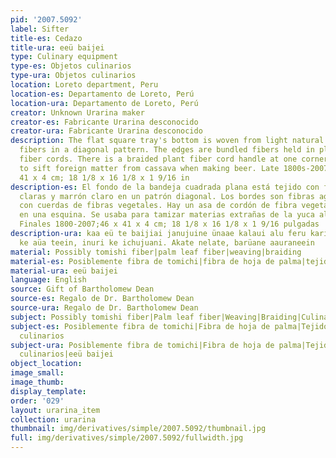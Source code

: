 ```yaml
---
pid: '2007.5092'
label: Sifter
title-es: Cedazo
title-ura: eeü baijei
type: Culinary equipment
type-es: Objetos culinarios
type-ura: Objetos culinarios
location: Loreto department, Peru
location-es: Departamento de Loreto, Perú
location-ura: Departamento de Loreto, Perú
creator: Unknown Urarina maker
creator-es: Fabricante Urarina desconocido
creator-ura: Fabricante Urarina desconocido
description: The flat square tray's bottom is woven from light natural and light brown
  fibers in a diagonal pattern. The edges are bundled fibers held in place with plant
  fiber cords. There is a braided plant fiber cord handle at one corner. It was used
  to sift foreign matter from cassava when making beer. Late 1800s-2007.&nbsp;46 x
  41 x 4 cm; 18 1/8 x 16 1/8 x 1 9/16 in
description-es: El fondo de la bandeja cuadrada plana está tejido con fibras naturales
  claras y marrón claro en un patrón diagonal. Los bordes son fibras agrupadas sujetas
  con cuerdas de fibras vegetales. Hay un asa de cordón de fibra vegetal trenzada
  en una esquina. Se usaba para tamizar materias extrañas de la yuca al hacer cerveza.
  Finales 1800-2007;46 x 41 x 4 cm; 18 1/8 x 16 1/8 x 1 9/16 pulgadas
description-ura: kaa eü te baijiai janujuine ünaae kalaui alu feru kari kaje, enue
  ke aüa teein, inuri ke ichujuani. Akate nelate, barüane aauraneein
material: Possibly tomishi fiber|palm leaf fiber|weaving|braiding
material-es: Posiblemente fibra de tomichi|fibra de hoja de palma|tejido|trenzado
material-ura: eeü baijei
language: English
source: Gift of Bartholomew Dean
source-es: Regalo de Dr. Bartholomew Dean
source-ura: Regalo de Dr. Bartholomew Dean
subject: Possibly tomishi fiber|Palm leaf fiber|Weaving|Braiding|Culinary equipment
subject-es: Posiblemente fibra de tomichi|Fibra de hoja de palma|Tejido|Trenzado|Objetos
  culinarios
subject-ura: Posiblemente fibra de tomichi|Fibra de hoja de palma|Tejido|Trenzado|Objetos
  culinarios|eeü baijei
object_location:
image_small:
image_thumb:
display_template:
order: '029'
layout: urarina_item
collection: urarina
thumbnail: img/derivatives/simple/2007.5092/thumbnail.jpg
full: img/derivatives/simple/2007.5092/fullwidth.jpg
---
```

